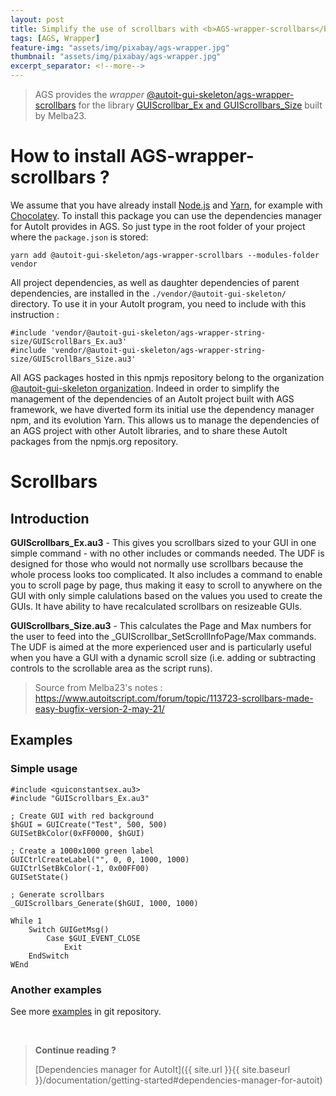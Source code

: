 ```yaml
---
layout: post
title: Simplify the use of scrollbars with <b>AGS-wrapper-scrollbars</b>
tags: [AGS, Wrapper]
feature-img: "assets/img/pixabay/ags-wrapper.jpg"
thumbnail: "assets/img/pixabay/ags-wrapper.jpg"
excerpt_separator: <!--more-->
---
```



> AGS provides the *wrapper* [@autoit-gui-skeleton/ags-wrapper-scrollbars](https://www.npmjs.com/package/@autoit-gui-skeleton/ags-wrapper-scrollbars) for the library [GUIScrollbar_Ex and GUIScrollbars_Size](https://www.autoitscript.com/forum/topic/113723-scrollbars-made-easy-bugfix-version-2-may-21/) built by Melba23.



<!--more-->


# How to install AGS-wrapper-scrollbars ?

We assume that you have already install [Node.js](https://nodejs.org/) and [Yarn](https://yarnpkg.com/lang/en/), for example with [Chocolatey](https://chocolatey.org/). To install this package you can use the dependencies manager for AutoIt provides in AGS. So just type in the root folder of your project where the `package.json` is stored:

<pre class="command-line" data-prompt="C: \>">
<code class=" language-bash">yarn add @autoit-gui-skeleton/ags-wrapper-scrollbars --modules-folder vendor</code>
</pre>


All project dependencies, as well as daughter dependencies of parent dependencies, are installed in the `./vendor/@autoit-gui-skeleton/` directory. To use it in your AutoIt program, you need to include with this instruction :

```autoit
#include 'vendor/@autoit-gui-skeleton/ags-wrapper-string-size/GUIScrollBars_Ex.au3'
#include 'vendor/@autoit-gui-skeleton/ags-wrapper-string-size/GUIScrollBars_Size.au3'
```

All AGS packages hosted in this npmjs repository belong to the organization [@autoit-gui-skeleton organization](https://www.npmjs.com/search?q=autoit-gui-skeleton). Indeed in order to simplify the management of the dependencies of an AutoIt project built with AGS framework, we have diverted form its initial use the dependency manager npm, and its evolution Yarn. This allows us to manage the dependencies of an AGS project with other AutoIt libraries, and to share these AutoIt packages from the npmjs.org repository.


# Scrollbars

## Introduction

**GUIScrollbars_Ex.au3** - This gives you scrollbars sized to your GUI in one simple command - with no other includes or commands needed. The UDF is designed for those who would not normally use scrollbars because the whole process looks too complicated. It also includes a command to enable you to scroll page by page, thus making it easy to scroll to anywhere on the GUI with only simple calulations based on the values you used to create the GUIs. It have ability to have recalculated scrollbars on resizeable GUIs.

**GUIScrollbars_Size.au3** - This calculates the Page and Max numbers for the user to feed into the _GUIScrollbar_SetScrollInfoPage/Max commands. The UDF is aimed at the more experienced user and is particularly useful when you have a GUI with a dynamic scroll size (i.e. adding or subtracting controls to the scrollable area as the script runs).

> Source from Melba23's notes : https://www.autoitscript.com/forum/topic/113723-scrollbars-made-easy-bugfix-version-2-may-21/

## Examples

### Simple usage

```autoit
#include <guiconstantsex.au3>
#include "GUIScrollbars_Ex.au3"

; Create GUI with red background
$hGUI = GUICreate("Test", 500, 500)
GUISetBkColor(0xFF0000, $hGUI)

; Create a 1000x1000 green label
GUICtrlCreateLabel("", 0, 0, 1000, 1000)
GUICtrlSetBkColor(-1, 0x00FF00)
GUISetState()

; Generate scrollbars
_GUIScrollbars_Generate($hGUI, 1000, 1000)

While 1
    Switch GUIGetMsg()
        Case $GUI_EVENT_CLOSE
            Exit
    EndSwitch
WEnd
```

### Another examples 

See more [examples](https://github.com/autoit-gui-skeleton/ags-wrapper-scrollbars/tree/master/Examples) in git repository.


<br/>

> **Continue reading ?**
>
> [Dependencies manager for AutoIt]({{ site.url }}{{ site.baseurl }}/documentation/getting-started#dependencies-manager-for-autoit)
